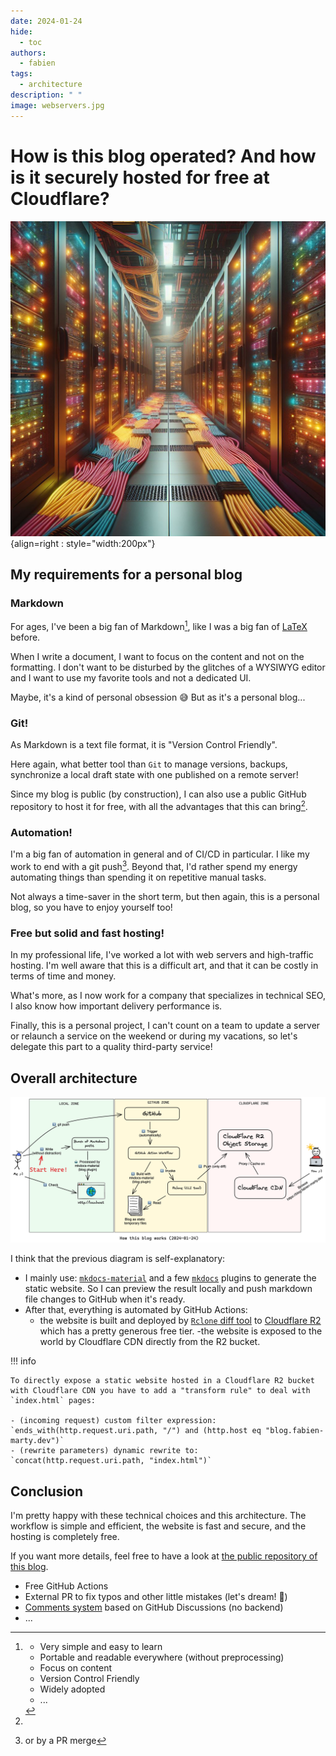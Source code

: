 ```yaml
---
date: 2024-01-24
hide:
  - toc
authors:
  - fabien
tags:
  - architecture
description: " " 
image: webservers.jpg
---
```


# How is this blog operated? And how is it securely hosted for free at Cloudflare?

![](webservers.jpg){align=right : style="width:200px"}

## My requirements for a personal blog

### Markdown

For ages, I've been a big fan of Markdown[^1], like I was a big fan of [LaTeX](https://www.latex-project.org/) before.

When I write a document, I want to focus on the content and not on the formatting. I don't want to be disturbed by
the glitches of a WYSIWYG editor and I want to use my favorite tools and not a dedicated UI.

Maybe, it's a kind of personal obsession 😅 But as it's a personal blog...

<!-- more -->

### Git!

As Markdown is a text file format, it is "Version Control Friendly".

Here again, what better tool than `Git` to manage versions, backups, synchronize a local draft state
with one published on a remote server!

Since my blog is public (by construction), I can also use a public GitHub repository
to host it for free, with all the advantages that this can bring[^2].

### Automation!

I'm a big fan of automation in general and of CI/CD in particular. I like my work to end with a git push[^3].
Beyond that, I'd rather spend my energy automating things than spending it on repetitive manual tasks.

Not always a time-saver in the short term, but then again, this is a personal blog, so you have to enjoy yourself too!

### Free but solid and fast hosting!

In my professional life, I've worked a lot with web servers and high-traffic hosting. I'm well aware
that this is a difficult art, and that it can be costly in terms of time and money.

What's more, as I now work for a company that specializes in technical SEO, I also know how important delivery performance is.

Finally, this is a personal project, I can't count on a team to update a server or relaunch a service on the weekend or during my vacations, so let's delegate this part to a quality third-party service!

## Overall architecture

![blog-architecture-diagram](blog-architecture.png)

I think that the previous diagram is self-explanatory:

- I mainly use: [`mkdocs-material`](https://squidfunk.github.io/mkdocs-material/) and a few [`mkdocs`](https://www.mkdocs.org/) plugins to generate the static website. So I can preview the result locally and push markdown file changes to GitHub when it's ready.
- After that, everything is automated by GitHub Actions:
  - the website is built and deployed by [`Rclone` diff tool](https://rclone.org/) to [Cloudflare R2](https://www.cloudflare.com/en-gb/developer-platform/r2/) which has a pretty generous free tier.
  -the website is exposed to the world by Cloudflare CDN directly from the R2 bucket.
 
!!! info

    To directly expose a static website hosted in a Cloudflare R2 bucket with Cloudflare CDN you have to add a "transform rule" to deal with `index.html` pages:

    - (incoming request) custom filter expression:
    `ends_with(http.request.uri.path, "/") and (http.host eq "blog.fabien-marty.dev")`
    - (rewrite parameters) dynamic rewrite to:
    `concat(http.request.uri.path, "index.html")`

## Conclusion

I'm pretty happy with these technical choices and this architecture. The workflow is simple and efficient, the website is fast and secure, and the hosting is completely free.

If you want more details, feel free to have a look at [the public repository of this blog](https://github.com/fabien-marty/blog).

[^1]:
    - Very simple and easy to learn
    - Portable and readable everywhere (without preprocessing)
    - Focus on content
    - Version Control Friendly
    - Widely adopted
    - ...

[^2]:
  - Free GitHub Actions
  - External PR to fix typos and other little mistakes (let's dream! 🌈)
  - [Comments system](https://giscus.app/) based on GitHub Discussions (no backend)
  - ...

[^3]: or by a PR merge